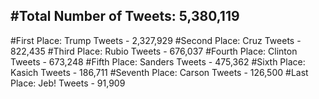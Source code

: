 #Total Number of Tweets: 5,380,119 
---
#First Place: Trump Tweets - 2,327,929
#Second Place: Cruz Tweets - 822,435
#Third Place: Rubio Tweets - 676,037
#Fourth Place: Clinton Tweets - 673,248
#Fifth Place: Sanders Tweets - 475,362
#Sixth Place: Kasich Tweets - 186,711
#Seventh Place: Carson Tweets - 126,500
#Last Place: Jeb! Tweets - 91,909
